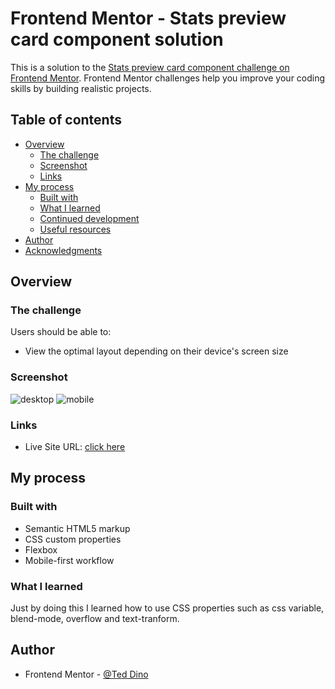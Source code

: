 # Frontend Mentor - Stats preview card component solution

This is a solution to the [Stats preview card component challenge on Frontend Mentor](https://www.frontendmentor.io/challenges/stats-preview-card-component-8JqbgoU62). Frontend Mentor challenges help you improve your coding skills by building realistic projects. 

## Table of contents

- [Overview](#overview)
  - [The challenge](#the-challenge)
  - [Screenshot](#screenshot)
  - [Links](#links)
- [My process](#my-process)
  - [Built with](#built-with)
  - [What I learned](#what-i-learned)
  - [Continued development](#continued-development)
  - [Useful resources](#useful-resources)
- [Author](#author)
- [Acknowledgments](#acknowledgments)

## Overview

### The challenge

Users should be able to:

- View the optimal layout depending on their device's screen size

### Screenshot

![desktop](https://user-images.githubusercontent.com/84649871/132956964-b993a116-70a0-4215-a86a-60ab5c189df4.png)
![mobile](https://user-images.githubusercontent.com/84649871/132956968-5abc902c-f730-4e79-8018-00294de6fd37.png)

### Links

- Live Site URL: [click here](https://ted-dino.github.io/Frontend-Mentor/Stats%20Preview%20Card/)

## My process

### Built with

- Semantic HTML5 markup
- CSS custom properties
- Flexbox
- Mobile-first workflow

### What I learned

Just by doing this I learned how to use CSS properties such as css variable, blend-mode, overflow and text-tranform.

## Author

- Frontend Mentor - [@Ted Dino](https://www.frontendmentor.io/profile/ted-dino)
